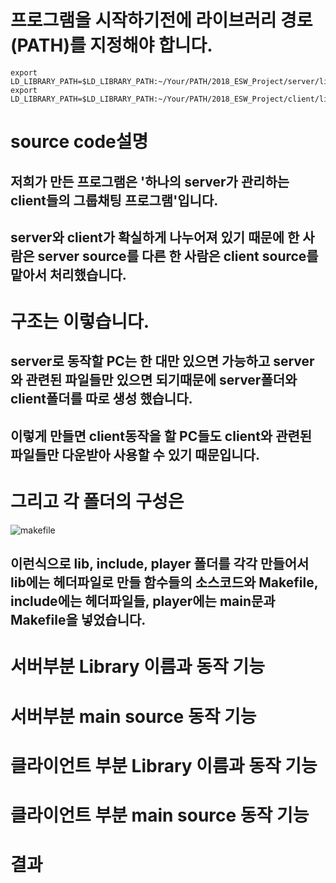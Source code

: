프로그램을 시작하기전에 라이브러리 경로(PATH)를 지정해야 합니다.
============================================================

```
export LD_LIBRARY_PATH=$LD_LIBRARY_PATH:~/Your/PATH/2018_ESW_Project/server/lib
export LD_LIBRARY_PATH=$LD_LIBRARY_PATH:~/Your/PATH/2018_ESW_Project/client/lib
```

# source code설명

## 저희가 만든 프로그램은 '하나의 server가 관리하는 client들의 그룹채팅 프로그램'입니다.
## server와 client가 확실하게 나누어져 있기 때문에 한 사람은 server source를 다른 한 사람은 client source를 맡아서 처리했습니다.

# 구조는 이렇습니다.
## server로 동작할 PC는 한 대만 있으면 가능하고 server와 관련된 파일들만 있으면 되기때문에 server폴더와 client폴더를 따로 생성 했습니다.
## 이렇게 만들면 client동작을 할 PC들도 client와 관련된 파일들만 다운받아 사용할 수 있기 때문입니다.

# 그리고 각 폴더의 구성은

![makefile](/C:/Users/일구칠/Desktop/makefile.png)

## 이런식으로 lib, include, player 폴더를 각각 만들어서 lib에는 헤더파일로 만들 함수들의 소스코드와 Makefile, include에는 헤더파일들, player에는 main문과 Makefile을 넣었습니다.

# 서버부분 Library 이름과 동작 기능

# 서버부분 main source 동작 기능

# 클라이언트 부분 Library 이름과 동작 기능

# 클라이언트 부분 main source 동작 기능

# 결과
